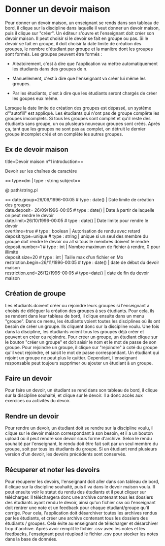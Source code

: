# Donner un devoir maison

Pour donner un devoir maison, un enseignant se rends dans son tableau de bord, il clique sur la discipline dans laquelle il veut donner un devoir maison, puis il clique sur "créer".
Un éditeur s'ouvre et l'enseignant doit créer son devoir maison.
Il peut choisir si le devoir se fait en groupe ou pas.
Si le devoir se fait en groupe, il doit choisir la date limite de création des groupes, le nombre d'étudiant par groupe et la manière dont les groupes sont formés.
Les groupes peuvent être formés :

* Aléatoirement, c'est à dire que l'application va mettre automatiquement les étudiants dans des groupes de n.

* Manuellement, c'est à dire que l'enseignant va créer lui même les groupes.

* Par les étudiants, c'est à dire que les étudiants seront chargés de créer les goupes eux même.

Lorsque la date limite de création des groupes est dépassé, un système d'"autofill" est appliqué. Les étudiants qui n'ont pas de groupe complète les groupes imcomplets. Si tous les groupes sont complet et qu'il reste des étudiants sans groupe, un ou plusieurs nouveaux groupes sont créés. Après ça, tant que les groupes ne sont pas au complet, on détruit le dernier groupe incomplet créé et on complète les autres groupes.

## Ex de devoir maison

title=Devoir maison n°1
introduction==

Devoir sur les chaînes de caractère

==
type=dm | type : string
subject==

@ path/string.pl

==
date.group=26/09/1996-00:05 # type : date() | Date limite de création des groupes  
date.deposit= 26/09/1996-00:05 # type : date() | Date à partir de laquelle on peut rendre le devoir  
date.limit=26/10/1996-00:05 # type : date() | Date limite pour rendre le devoir  
overtime=true # type : boolean | Autorisation de rendu avec retard  
deposit.type=unique # type : string | unique si un seul des membre du groupe doit rendre le devoir ou all si tous le membres doivent le rendre  
deposit.number=1 # type : int | Nombre maximum de fichier à rendre, 0 pour illimité  
deposit.size=20 # type : int | Taille max d'un fichier en Mo  
restriction.begin=26/11/1996-00:05 # type : date() | date de début du devoir maison  
restriction.end=26/12/1996-00:05 # type=date() | date de fin du devoir maison  

## Création de groupe

Les étudiants doivent créer ou rejoindre leurs groupes si l'enseignant a choisis de déléguer la création des groupes à ses étudiants.
Pour cela, ils se rendent dans leur tableau de bord, il clique ensuite dans un menu "groupe".
Dans ce menu, les étudiants voient toutes les disciplines où ils ont besoin de créer un groupe. Ils cliquent donc sur la discipline voulu. Une fois dans la discipline, les étudiants voient tous les groupes déjà créer et peuvent en créer ou rejoindre. Pour créer un groupe, un étudiant clique sur le bouton "créer un groupe" et doit saisir le nom et le mot de passe de son groupe. Pour rejoindre un groupe, il clique sur "rejoindre" à coté du groupe qu'il veut rejoindre, et saisit le mot de passe correspondant. Un étudiant qui rejoint un groupe ne peut plus le quitter. Cependant, l'enseignant responsable peut toujours supprimer ou ajouter un étudiant à un groupe.

## Faire un devoir

Pour faire un devoir, un étudiant se rend dans son tableau de bord, il clique sur la discipline souhaité, et clique sur le devoir. Il a donc accès aux exercices ou activités du devoir.

## Rendre un devoir

Pour rendre un devoir, un étudiant doit se rendre sur la discipline voulu, il clique sur le devoir maison correspondant à son besoin, et il a un bouton upload où il peut rendre son devoir sous forme d'archive.
Selon le rendu souhaité par l'enseignant, le rendu doit être fait soit par un seul membre du groupe, soit par tous les étudiants du groupe. Si un étudiant rend plusieurs version d'un devoir, les devoirs précédents sont conservés.

## Récuperer et noter les devoirs

Pour récuperer les devoirs, l'enseignant doit aller dans son tableau de bord, il clique sur la discipline souhaité, puis il va dans le devoir maison voulu. Il peut ensuite voir le statut du rendu des étudiants et il peut cliquer sur télécharger. Il téléchargera donc une archive contenant tous les dossiers des étudiants ayant rendu le devoir, ainsi qu'un fichier csv où l'enseignant doit rentrer une note et un feedback pour chaque étudiant/groupe qu'il corrige. Pour cela, l'application doit désarchiver toutes les archives rendus par les étudiants, et créer une archive contenant tous les dossiers des étudiants / groupes. Cela évite au enseignant de télécharger et désarchiver trop d'archive. Après avoir remplit le fichier .csv avec les notes et les feedbacks, l'enseignant peut réupload le fichier .csv pour stocker les notes dans la base de données.
